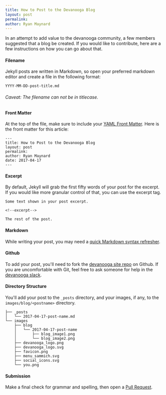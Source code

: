 ```yaml
---
title: How to Post to the Devanooga Blog
layout: post
permalink:
author: Ryan Maynard
---
```


In an attempt to add value to the devanooga community, a few members suggested that a blog be created. If you would like to contribute, here are a few instructions on how you can go about that. 

<!--excerpt-->

#### Filename
Jekyll posts are written in Markdown, so open your preferred markdown editor and create a file in the following format:

`YYYY-MM-DD-post-title.md`

###### Caveat: The filename can not be in titlecase. 


#### Front Matter
At the top of the file, make sure to include your [YAML Front Matter][frontmatter]. Here is the front matter for this article:

```
---
title: How to Post to the Devanooga Blog
layout: post
permalink:
author: Ryan Maynard
date: 2017-04-17
---
```

#### Excerpt

By default, Jekyll will grab the first fifty words of your post for the excerpt. If you would like more granular control of that, you can use the excerpt tag.

 ``` 
 Some text shown in your post excerpt. 
 
 <!--excerpt-->
 
 The rest of the post.
 ```
 
#### Markdown
 
While writing your post, you may need a [quick Markdown syntax refresher][markdownrefresher].  
 
#### Github

To add your post, you'll need to fork the [devanooga site repo][devanoogarepo] on Github. If you are uncomfortable with Git, feel free to ask someone for help in the [devanooga slack][devanoogaslack].  

#### Directory Structure

You'll add your post to the `_posts` directory, and your images, if any, to the `images/blog/<postname>` directory.

```
├── _posts
│   └── 2017-04-17-post-name.md
└── images
    ├── blog
    │   └── 2017-04-17-post-name
    │       ├── blog_image1.png
    │       └── blog_image2.png
    ├── devanooga_logo.png
    ├── devanooga_logo.svg
    ├── favicon.png
    ├── menu_sammich.svg
    ├── social_icons.svg
    └── you.png

```

#### Submission

Make a final check for grammar and spelling, then open a [Pull Request][pull]. 

[frontmatter]: https://jekyllrb.com/docs/frontmatter/
[markdownrefresher]: https://github.com/adam-p/markdown-here/wiki/Markdown-Cheatsheet
[devanoogarepo]: https://github.com/devanooga/devanooga.com
[devanoogaslack]: https://www.devanooga.com/slack/
[pull]: https://github.com/devanooga/devanooga.com/pulls